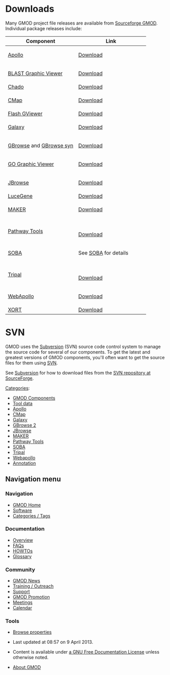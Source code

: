 



<span id="top"></span>




# <span dir="auto">Downloads</span>









Many GMOD project file releases are available from
<a href="http://sourceforge.net/project/showfiles.php?group_id=27707"
class="external text" rel="nofollow">Sourceforge GMOD</a>. Individual
package releases include:

<table class="wikitable">
<colgroup>
<col style="width: 50%" />
<col style="width: 50%" />
</colgroup>
<thead>
<tr class="header">
<th>Component</th>
<th>Link</th>
</tr>
</thead>
<tbody>
<tr class="odd">
<td><a href="Apollo.1" title="Apollo">Apollo</a></td>
<td><p><a href="http://apollo.berkeleybop.org/current/install.html"
class="external text" rel="nofollow">Download</a></p></td>
</tr>
<tr class="even">
<td><a href="BLAST_Graphic_Viewer.1" title="BLAST Graphic Viewer">BLAST
Graphic Viewer</a></td>
<td><p><a
href="http://sourceforge.net/projects/gmod/files/blastGraphic/"
class="external text" rel="nofollow">Download</a></p></td>
</tr>
<tr class="odd">
<td><a href="Chado" class="mw-redirect" title="Chado">Chado</a></td>
<td><a href="http://sourceforge.net/projects/gmod/files/gmod/"
class="external text" rel="nofollow">Download</a></td>
</tr>
<tr class="even">
<td><a href="CMap.1" title="CMap">CMap</a></td>
<td><p><a href="http://sourceforge.net/projects/gmod/files/cmap/"
class="external text" rel="nofollow">Download</a></p></td>
</tr>
<tr class="odd">
<td><a href="Flash_GViewer" title="Flash GViewer">Flash GViewer</a></td>
<td><a
href="http://sourceforge.net/project/showfiles.php?group_id=27707&amp;package_id=161280"
class="external text" rel="nofollow">Download</a></td>
</tr>
<tr class="even">
<td><a href="Galaxy.1" title="Galaxy">Galaxy</a></td>
<td><p><a href="http://getgalaxy.org" class="external text"
rel="nofollow">Download</a></p></td>
</tr>
<tr class="odd">
<td><a href="GBrowse.1" title="GBrowse">GBrowse</a> and <a
href="GBrowse_syn.1" title="GBrowse syn">GBrowse syn</a></td>
<td><p><a
href="http://sourceforge.net/projects/gmod/files/Generic%20Genome%20Browser/"
class="external text" rel="nofollow">Download</a></p></td>
</tr>
<tr class="even">
<td><a href="GO_Graphic_Viewer.1" title="GO Graphic Viewer">GO Graphic
Viewer</a></td>
<td><p><a href="http://sourceforge.net/projects/gmod/files/GOView/"
class="external text" rel="nofollow">Download</a></p></td>
</tr>
<tr class="odd">
<td><a href="JBrowse.1" title="JBrowse">JBrowse</a></td>
<td><p><a href="http://jbrowse.org/install/" class="external text"
rel="nofollow">Download</a></p></td>
</tr>
<tr class="even">
<td><a href="LuceGene" title="LuceGene">LuceGene</a></td>
<td><a
href="http://sourceforge.net/project/showfiles.php?group_id=27707&amp;package_id=120452"
class="external text" rel="nofollow">Download</a></td>
</tr>
<tr class="odd">
<td><a href="MAKER.1" title="MAKER">MAKER</a></td>
<td><p><a
href="http://yandell.topaz.genetics.utah.edu/cgi-bin/maker_license.cgi"
class="external text" rel="nofollow">Download</a></p></td>
</tr>
<tr class="even">
<td><a href="Pathway_Tools.1" title="Pathway Tools">Pathway
Tools</a></td>
<td><p><br />
<a href="http://biocyc.org/download.shtml" class="external text"
rel="nofollow">Download</a></p></td>
</tr>
<tr class="odd">
<td><a href="SOBA.1" title="SOBA">SOBA</a></td>
<td><p>See <a href="SOBA.1" title="SOBA">SOBA</a> for details</p></td>
</tr>
<tr class="even">
<td><a href="Tripal.1" title="Tripal">Tripal</a></td>
<td><p><br />
<a href="http://tripal.info/download" class="external text"
rel="nofollow">Download</a></p></td>
</tr>
<tr class="odd">
<td><a href="WebApollo.1" title="WebApollo">WebApollo</a></td>
<td><p><a href="http://genomearchitect.org/webapollo/releases/"
class="external text" rel="nofollow">Download</a></p></td>
</tr>
<tr class="even">
<td><a href="XORT.1" title="XORT">XORT</a></td>
<td><a
href="http://sourceforge.net/project/showfiles.php?group_id=27707&amp;package_id=148718"
class="external text" rel="nofollow">Download</a></td>
</tr>
</tbody>
</table>

# <span id="SVN" class="mw-headline">SVN</span>

GMOD uses the <a href="Subversion" class="mw-redirect"
title="Subversion">Subversion</a> (SVN) source code control system to
manage the source code for several of our components. To get the latest
and greatest versions of GMOD components, you'll often want to get the
source files for them using
<a href="SVN" class="mw-redirect" title="SVN">SVN</a>.

See <a href="Subversion" class="mw-redirect"
title="Subversion">Subversion</a> for how to download files from the
<a href="http://gmod.svn.sourceforge.net/viewvc/gmod/"
class="external text" rel="nofollow">SVN repository at SourceForge</a>.




[Categories](Special%3ACategories "Special%3ACategories"):


- [GMOD Components](Category%3AGMOD_Components "Category%3AGMOD Components")
- [Tool data](Category%3ATool_data "Category%3ATool data")
- [Apollo](Category%3AApollo "Category%3AApollo")
- [CMap](Category%3ACMap "Category%3ACMap")
- [Galaxy](Category%3AGalaxy "Category%3AGalaxy")
- [GBrowse 2](Category%3AGBrowse_2 "Category%3AGBrowse 2")
- [JBrowse](Category%3AJBrowse "Category%3AJBrowse")
- [MAKER](Category%3AMAKER "Category%3AMAKER")
- [Pathway Tools](Category%3APathway_Tools "Category%3APathway Tools")
- [SOBA](Category%3ASOBA "Category%3ASOBA")
- [Tripal](Category%3ATripal "Category%3ATripal")
- [Webapollo](Category%3AWebapollo "Category%3AWebapollo")
- [Annotation](Category%3AAnnotation "Category%3AAnnotation")






## Navigation menu






### 



<a href="Main_Page"
style="background-image: url(../images/GMOD-cogs.png);"
title="Visit the main page"></a>


### Navigation



- <span id="n-GMOD-Home">[GMOD Home](Main_Page)</span>
- <span id="n-Software">[Software](GMOD_Components)</span>
- <span id="n-Categories-.2F-Tags">[Categories /
  Tags](Categories)</span>




### Documentation



- <span id="n-Overview">[Overview](Overview)</span>
- <span id="n-FAQs">[FAQs](Category%3AFAQ)</span>
- <span id="n-HOWTOs">[HOWTOs](Category%3AHOWTO)</span>
- <span id="n-Glossary">[Glossary](Glossary)</span>




### Community



- <span id="n-GMOD-News">[GMOD News](GMOD_News)</span>
- <span id="n-Training-.2F-Outreach">[Training /
  Outreach](Training_and_Outreach)</span>
- <span id="n-Support">[Support](Support)</span>
- <span id="n-GMOD-Promotion">[GMOD Promotion](GMOD_Promotion)</span>
- <span id="n-Meetings">[Meetings](Meetings)</span>
- <span id="n-Calendar">[Calendar](Calendar)</span>




### Tools

- <span id="t-smwbrowselink"><a href="Special%3ABrowse/Downloads" rel="smw-browse">Browse
  properties</a></span>



- <span id="footer-info-lastmod">Last updated at 08:57 on 9 April
  2013.</span>
<!-- - <span id="footer-info-viewcount">551,926 page views.</span> -->
- <span id="footer-info-copyright">Content is available under
  <a href="http://www.gnu.org/licenses/fdl-1.3.html" class="external"
  rel="nofollow">a GNU Free Documentation License</a> unless otherwise
  noted.</span>

<!-- -->

- <span id="footer-places-about">[About
  GMOD](GMOD%3AAbout "GMOD%3AAbout")</span>

<!-- -->




